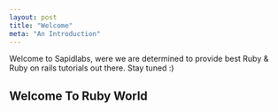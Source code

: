 ```yaml
---
layout: post
title: "Welcome"
meta: "An Introduction"
---
```


Welcome to Sapidlabs, were we are determined to provide best Ruby & Ruby on rails tutorials out there. Stay tuned :)


## Welcome To Ruby World

